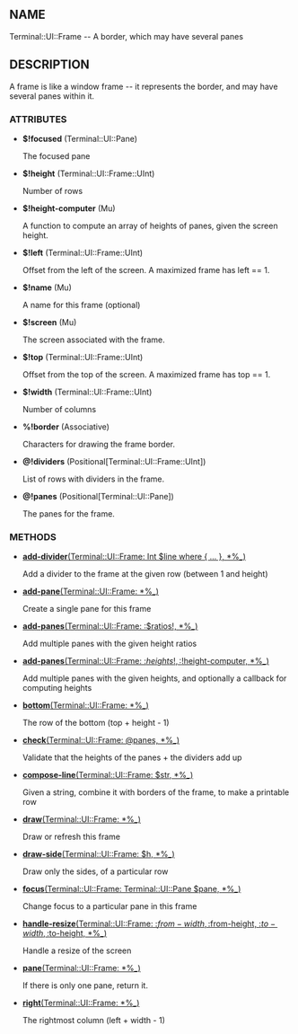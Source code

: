 ## NAME

Terminal::UI::Frame -- A border, which may have several panes

## DESCRIPTION

A frame is like a window frame -- it represents the border, and may have several panes within it.

### ATTRIBUTES

* **$!focused** (Terminal::UI::Pane)

  The focused pane

* **$!height** (Terminal::UI::Frame::UInt)

  Number of rows

* **$!height-computer** (Mu)

  A function to compute an array of heights of panes, given the screen height.

* **$!left** (Terminal::UI::Frame::UInt)

  Offset from the left of the screen. A maximized frame has left == 1.

* **$!name** (Mu)

  A name for this frame (optional)

* **$!screen** (Mu)

  The screen associated with the frame.

* **$!top** (Terminal::UI::Frame::UInt)

  Offset from the top of the screen. A maximized frame has top == 1.

* **$!width** (Terminal::UI::Frame::UInt)

  Number of columns

* **%!border** (Associative)

  Characters for drawing the frame border.

* **@!dividers** (Positional[Terminal::UI::Frame::UInt])

  List of rows with dividers in the frame.

* **@!panes** (Positional[Terminal::UI::Pane])

  The panes for the frame.


### METHODS

* [**add-divider**(Terminal::UI::Frame: Int $line where { ... }, *%_)](https://git.sr.ht/~bduggan/raku-terminal-ui/tree/master/lib/Terminal/UI/Frame.rakumod#L62)

  Add a divider to the frame at the given row (between 1 and height)

* [**add-pane**(Terminal::UI::Frame: *%_)](https://git.sr.ht/~bduggan/raku-terminal-ui/tree/master/lib/Terminal/UI/Frame.rakumod#L113)

  Create a single pane for this frame

* [**add-panes**(Terminal::UI::Frame: :$ratios!, *%_)](https://git.sr.ht/~bduggan/raku-terminal-ui/tree/master/lib/Terminal/UI/Frame.rakumod#L119)

  Add multiple panes with the given height ratios

* [**add-panes**(Terminal::UI::Frame: :$heights!, :$!height-computer, *%_)](https://git.sr.ht/~bduggan/raku-terminal-ui/tree/master/lib/Terminal/UI/Frame.rakumod#L140)

  Add multiple panes with the given heights, and optionally a callback for computing heights

* [**bottom**(Terminal::UI::Frame: *%_)](https://git.sr.ht/~bduggan/raku-terminal-ui/tree/master/lib/Terminal/UI/Frame.rakumod#L52)

  The row of the bottom (top + height - 1)

* [**check**(Terminal::UI::Frame: @panes, *%_)](https://git.sr.ht/~bduggan/raku-terminal-ui/tree/master/lib/Terminal/UI/Frame.rakumod#L68)

  Validate that the heights of the panes + the dividers add up

* [**compose-line**(Terminal::UI::Frame: $str, *%_)](https://git.sr.ht/~bduggan/raku-terminal-ui/tree/master/lib/Terminal/UI/Frame.rakumod#L108)

  Given a string, combine it with borders of the frame, to make a printable row

* [**draw**(Terminal::UI::Frame: *%_)](https://git.sr.ht/~bduggan/raku-terminal-ui/tree/master/lib/Terminal/UI/Frame.rakumod#L86)

  Draw or refresh this frame

* [**draw-side**(Terminal::UI::Frame: $h, *%_)](https://git.sr.ht/~bduggan/raku-terminal-ui/tree/master/lib/Terminal/UI/Frame.rakumod#L102)

  Draw only the sides, of a particular row

* [**focus**(Terminal::UI::Frame: Terminal::UI::Pane $pane, *%_)](https://git.sr.ht/~bduggan/raku-terminal-ui/tree/master/lib/Terminal/UI/Frame.rakumod#L155)

  Change focus to a particular pane in this frame

* [**handle-resize**(Terminal::UI::Frame: :$from-width, :$from-height, :$to-width, :$to-height, *%_)](https://git.sr.ht/~bduggan/raku-terminal-ui/tree/master/lib/Terminal/UI/Frame.rakumod#L168)

  Handle a resize of the screen

* [**pane**(Terminal::UI::Frame: *%_)](https://git.sr.ht/~bduggan/raku-terminal-ui/tree/master/lib/Terminal/UI/Frame.rakumod#L192)

  If there is only one pane, return it.

* [**right**(Terminal::UI::Frame: *%_)](https://git.sr.ht/~bduggan/raku-terminal-ui/tree/master/lib/Terminal/UI/Frame.rakumod#L57)

  The rightmost column (left + width - 1)
